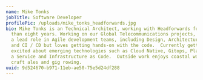 ```yaml
---
name: Mike Tonks
jobTitle: Software Developer
profilePic: /uploads/mike_tonks_headforwards.jpg
bio: Mike Tonks is an Technical Architect, working with Headforwards for more
  than eight years. Working on our Global Telecommunications projects, he plays
  a lead role in Agile development teams, including Design, Architecture, Devops
  and CI / CD but loves getting hands-on with the code.  Currently getting
  excited about emerging technologies such as Cloud Native, Gitops, Platform as
  a Service and Infrastructure as Code.  Outside work enjoys coastal walks,
  craft ales and gig rowing.
uuid: 9d524670-b971-11eb-ae50-75e5d24df288
---
```

